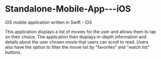 # Standalone-Mobile-App---iOS
iOS mobile application written in Swift - iOS

This application displays a list of movies for the user and allows them to tap on their choice.
The application then displays in-depth information and details about the user chosen movie that users can scroll to read.
Users also have the option to filter the movie list by "favorites" and "watch list" buttons.
